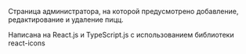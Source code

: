 Страница администратора, на которой предусмотрено добавление, редактирование и удаление пицц.

Написана на React.js и TypeScript.js с использованием библиотеки react-icons